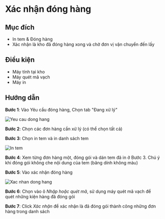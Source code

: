 # Xác nhận đóng hàng

## Mục đích

* In tem & Đóng hàng
* Xác nhận là kho đã đóng hàng xong và chờ đơn vị vận chuyển đến lấy

## Điều kiện

* Máy tính tại kho
* Máy quét mã vạch
* Máy in

## Hướng dẫn

**Bước 1**: Vào Yêu cầu đóng hàng, Chọn tab "Đang xử lý"

![Yeu cau dong hang](https://user-images.githubusercontent.com/24457565/134954578-9ef0ca52-0d3c-4cd5-9309-e66fc8f61cb0.png)

**Bước 2**: Chọn các đơn hàng cần xử lý \(có thể chọn tất cả\)

**Bước 3**: Chọn in tem và in danh sách tem

![In tem](https://user-images.githubusercontent.com/24457565/134954960-bae745b0-584d-47dc-aa65-d6127deb6657.png)

**Bước 4**: Xem từng đơn hàng một, đóng gói và dán tem đã in ở Bước 3. Chú ý khi đóng gói không che nội dung của tem \(băng dính không màu\)

**Bước 5**: Vào xác nhận đóng hàng

![Xac nhan dong hang](https://user-images.githubusercontent.com/24457565/134955306-d14a0e58-8f59-471c-b599-3596f6f02c9d.png)

**Bước 6**: Chọn vào ô _Nhập hoặc quét mã_, sử dụng máy quét mã vạch để quét những kiện hàng đã đóng gói

**Bước 7**: Click _Xác nhận_ để xác nhận là đã đóng gói thành công những đơn hàng trong danh sách

